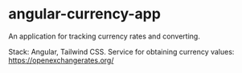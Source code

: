 # angular-currency-app
An application for tracking currency rates and converting.

Stack: Angular, Tailwind CSS.
Service for obtaining currency values: https://openexchangerates.org/
